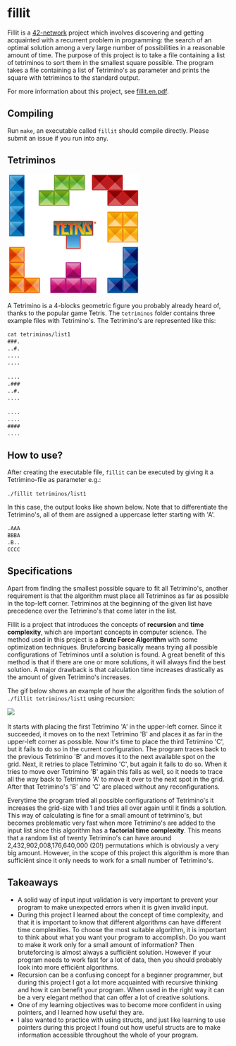 # fillit
Fillit is a [42-network](https://www.codam.nl/en/the-42-network) project which involves discovering and getting acquainted with a recurrent problem in programming: the search of an optimal solution among a very large number of possibilities in a reasonable amount of time. The purpose of this project is to take a file containing a list of tetriminos to sort them in the smallest square possible.
The program takes a file containing a list of Tetrimino's as parameter and prints the square with tetriminos to the standard output.

For more information about this project, see [fillit.en.pdf](https://github.com/nanderstabel/ft_ls/blob/master/fillit.en.pdf).

## Compiling
Run ```make```, an executable called ```fillit``` should compile directly. Please submit an issue if you run into any.

## Tetriminos
<img src="images/Tetriminos.png" width="300"></img>

A Tetrimino is a 4-blocks geometric figure you probably already heard of, thanks to the popular game Tetris. The ```tetriminos``` folder contains three example files with Tetrimino's. The Tetrimino's are represented like this:
```
cat tetriminos/list1
###.
..#.
....
....

....
.###
..#.
....

....
....
####
....

```

## How to use?
After creating the executable file, ```fillit``` can be executed by giving it a Tetrimino-file as parameter e.g.:

```./fillit tetriminos/list1```

In this case, the output looks like shown below. Note that to differentiate the Tetrimino's, all of them are assigned a uppercase letter starting with 'A'.

```
.AAA
BBBA
.B..
CCCC
```

## Specifications
Apart from finding the smallest possible square to fit all Tetrimino's, another requirement is that the algorithm must place all Tetriminos as far as possible in the top-left corner. Tetriminos at the beginning of the given list have precedence over the Tetrimino's that come later in the list.

Fillit is a project that introduces the concepts of **recursion** and **time complexity**, which are important concepts in computer science. The method used in this project is a **Brute Force Algorithm** with some optimization techniques. Bruteforcing basically means trying all possible configurations of Tetriminos until a solution is found. A great benefit of this method is that if there are one or more solutions, it will always find the best solution. A major drawback is that calculation time increases drastically as the amount of given Tetrimino's increases.

The gif below shows an example of how the algorithm finds the solution of ```./fillit tetriminos/list1``` using recursion:

<img src="images/example1.gif" width="100"></img>

It starts with placing the first Tetrimino 'A' in the upper-left corner. Since it succeeded, it moves on to the next Tetrimino 'B' and places it as far in the upper-left corner as possible. Now it's time to place the third Tetrimino 'C', but it fails to do so in the current configuration. The program traces back to the previous Tetrimino 'B' and moves it to the next available spot on the grid. Next, it retries to place Tetrimino 'C', but again it fails to do so. When it tries to move over Tetrimino 'B' again this fails as well, so it needs to trace all the way back to Tetrimino 'A' to move it over to the next spot in the grid. After that Tetrimino's 'B' and 'C' are placed without any reconfigurations.

Everytime the program tried all possible configurations of Tetrimino's it increases the grid-size with 1 and tries all over again until it finds a solution. This way of calculating is fine for a small amount of tetrimino's, but becomes problematic very fast when more Tetrimino's are added to the input list since this algorithm has a **factorial time complexity**. This means that a random list of twenty Tetrimino's can have around 2,432,902,008,176,640,000 (20!) permutations which is obviously a very big amount. However, in the scope of this project this algorithm is more than sufficiënt since it only needs to work for a small number of Tetrimino's.

## Takeaways
- A solid way of input input validation is very important to prevent your program to make unexpected errors when it is given invalid input.
- During this project I learned about the concept of time complexity, and that it is important to know that different algorithms can have different time complexities. To choose the most suitable algorithm, it is important to think about what you want your program to accomplish. Do you want to make it work only for a small amount of information? Then bruteforcing is almost always a sufficiënt solution. However if your program needs to work fast for a lot of data, then you should probably look into more efficiënt algorithms.
- Recursion can be a confusing concept for a beginner programmer, but during this project I got a lot more acquainted with recursive thinking and how it can benefit your program. When used in the right way it can be a very elegant method that can offer a lot of creative solutions.
- One of my learning objectives was to become more confident in using pointers, and I learned how useful they are.
- I also wanted to practice with using structs, and just like learning to use pointers during this project I found out how useful structs are to make information accessible throughout the whole of your program.
